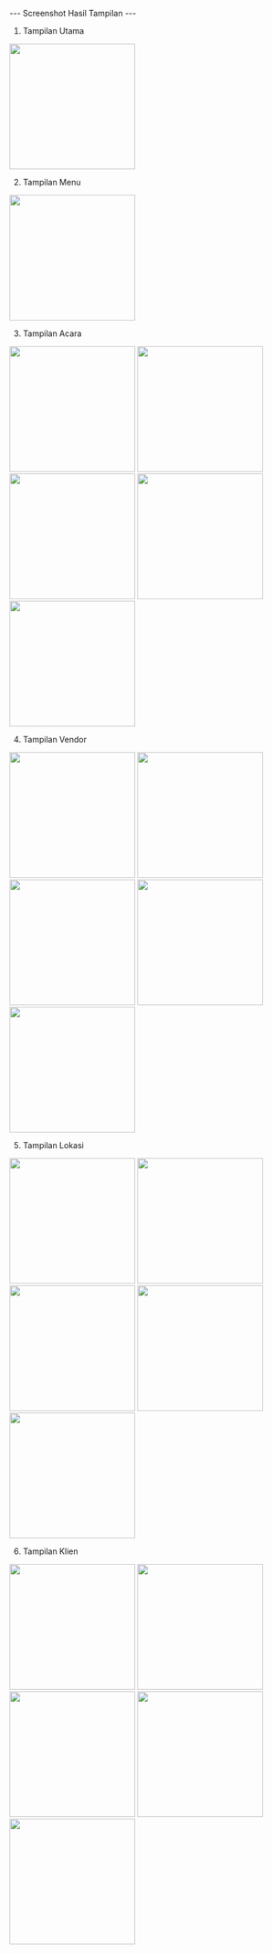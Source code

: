 --- Screenshot Hasil Tampilan ---

1. Tampilan Utama

<img width="220" alt="" src="![ss home utama](https://github.com/user-attachments/assets/13ff58ed-ad4b-4e0a-93dd-e4792b4d376d)
"/>

2. Tampilan Menu

<img width="220" alt="" src="![ss home menu](https://github.com/user-attachments/assets/bdd60352-3aac-45ae-b0f9-f9e66bf56382)
"/>

3. Tampilan Acara

<img width="220" alt="" src="![ss home utama](https://github.com/user-attachments/assets/a7eea3d7-3188-4bbd-85e4-b7a400351fd9)
"/> <img width="220" alt="" src="![ss entry acara + validasi](https://github.com/user-attachments/assets/c20504da-ca1e-4d4a-9607-a054f6a8d701)
"/> <img width="220" alt="" src="![ss detail acara](https://github.com/user-attachments/assets/16ec2ed4-7763-4ee4-8060-6a65a67d56a0)
"/> <img width="220" alt="" src="![ss update acara](https://github.com/user-attachments/assets/60d8c707-267b-4719-a5e1-9ad26a3cb9d5)
"/> <img width="220" alt="" src="![ss delete acara](https://github.com/user-attachments/assets/49325df0-afc8-4c30-8cb2-a0a5046ef195)
"/>

4. Tampilan Vendor

<img width="220" alt="" src="![ss home vendor](https://github.com/user-attachments/assets/d957c521-a37e-4c13-b79d-f2aff609c746)
"/> <img width="220" alt="" src="![ss entry vendor + validasi](https://github.com/user-attachments/assets/451478a4-3e78-4224-b9d2-fc8b9325ed4d)
"/> <img width="220" alt="" src="![ss detail vendor](https://github.com/user-attachments/assets/ce180598-e7a2-491b-a12f-92c8301151b2)
"/> <img width="220" alt="" src="![ss edit vendor](https://github.com/user-attachments/assets/f4e6f6a1-8f54-4348-9e65-1dd3f48de346)
"/> <img width="220" alt="" src="![ss delete vendor ](https://github.com/user-attachments/assets/68ce1fe3-932b-48a7-bb38-791c35cb553e)
"/>

5. Tampilan Lokasi

<img width="220" alt="" src="![ss home lokasi](https://github.com/user-attachments/assets/b906e995-fb7c-4122-93b1-486f0b95ccc5)
"/> <img width="220" alt="" src="![ss entry lokasi +validasi](https://github.com/user-attachments/assets/cdd49063-88ab-4577-aefb-98561b145afe)
"/> <img width="220" alt="" src="![ss detail lokasi](https://github.com/user-attachments/assets/10c72819-eeec-4f7c-abc2-73ea4f5d4886)
"/> <img width="220" alt="" src="![ss edit lokasi](https://github.com/user-attachments/assets/92583795-0408-475d-ba28-c7f94a08444e)
"/> <img width="220" alt="" src="![ss delete lokasi](https://github.com/user-attachments/assets/311b48cf-8bab-4500-af4d-f8038da2aade)
"/>

6. Tampilan Klien

<img width="220" alt="" src="![ss home klien](https://github.com/user-attachments/assets/e010da9f-f4f6-4cff-8eeb-b67a082ba53a)
"/> <img width="220" alt="" src="![ss entry klien + validasi](https://github.com/user-attachments/assets/b5e344fc-bb8a-4512-a4bb-dfc734a8ae30)
"/> <img width="220" alt="" src="![ss detail klien](https://github.com/user-attachments/assets/d940a605-4c7e-458f-bf35-97a76437baee)
"/> <img width="220" alt="" src="![ss edit klien](https://github.com/user-attachments/assets/d74b0d1e-cecd-466d-9af1-8af2d3ab776f)
"/> <img width="220" alt="" src="![ss delete klien](https://github.com/user-attachments/assets/7830271f-92ff-469c-b243-ebf4299f2daf)
"/>

